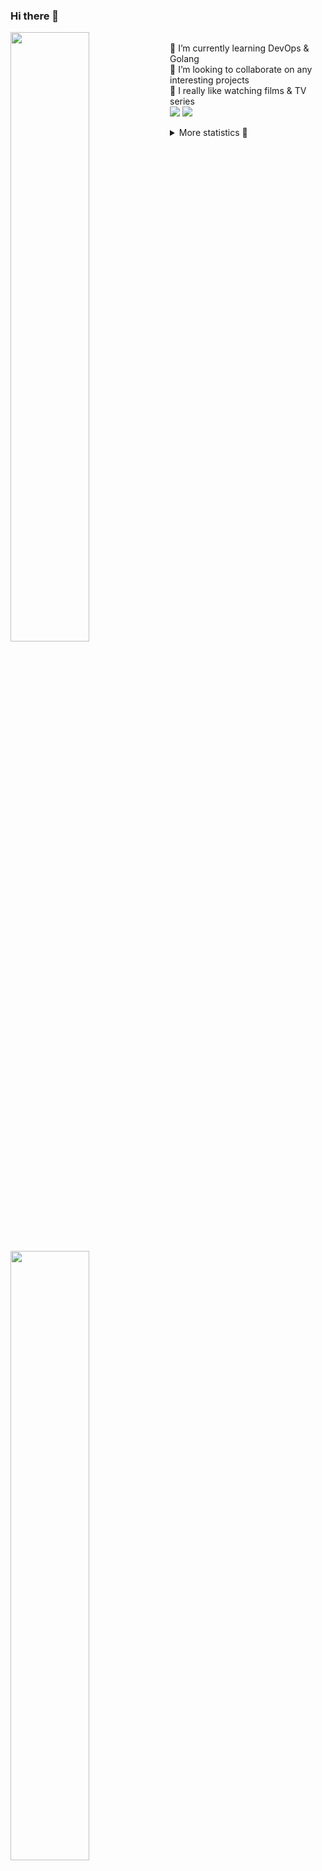### Hi there 👋


[<img align="left" width="50%" src="https://github-readme-stats.vercel.app/api?username=rufusnufus&hide=issues&show_icons=true&count_private=true&theme=transparent&title_color=FF6F40&text_color=FBF9F8&icon_color=F48242&hide_border=true&hide_title=true#gh-dark-mode-only">](https://metrics.lecoq.io/rufusnufus#gh-dark-mode-only)
[<img align="left" width="50%" src="https://github-readme-stats.vercel.app/api?username=rufusnufus&hide=issues&show_icons=true&count_private=true&theme=transparent&title_color=FF6533&text_color=4D4644&icon_color=FF8038&hide_border=true&hide_title=true#gh-light-mode-only">](https://metrics.lecoq.io/rufusnufus#gh-light-mode-only)

<p>
  <br>
  🌱 I’m currently learning DevOps & Golang</br>
  👯 I’m looking to collaborate on any interesting projects</br>
  🎥 I really like watching films & TV series</br>
  <a href="https://linkedin.com/in/rufusnufus"><img src="https://img.shields.io/badge/linkedin-0077B5.svg?style=for-the-badge&logo=linkedin&logoColor=white"/></a>
  <a href="https://t.me/rufusnufus"><img src="https://img.shields.io/badge/-telegram-black?style=for-the-badge&color=blue&logo=telegram"/></a>
</p>

<p text-align="left">
<details>
  <summary>More statistics 👀</summary><br/>

<!--START_SECTION:waka-->
![Code Time](http://img.shields.io/badge/Code%20Time-592%20hrs%2046%20mins-blue)

![Profile Views](http://img.shields.io/badge/Profile%20Views-0-blue)

**I'm an Early 🐤** 

```text
🌞 Morning                9434 commits        ██████░░░░░░░░░░░░░░░░░░░   22.38 % 
🌆 Daytime                24470 commits       ███████████████░░░░░░░░░░   58.06 % 
🌃 Evening                7422 commits        ████░░░░░░░░░░░░░░░░░░░░░   17.61 % 
🌙 Night                  823 commits         ░░░░░░░░░░░░░░░░░░░░░░░░░   01.95 % 
```
📅 **I'm Most Productive on Monday** 

```text
Monday                   8612 commits        █████░░░░░░░░░░░░░░░░░░░░   20.43 % 
Tuesday                  8084 commits        █████░░░░░░░░░░░░░░░░░░░░   19.18 % 
Wednesday                8602 commits        █████░░░░░░░░░░░░░░░░░░░░   20.41 % 
Thursday                 8424 commits        █████░░░░░░░░░░░░░░░░░░░░   19.99 % 
Friday                   7183 commits        ████░░░░░░░░░░░░░░░░░░░░░   17.04 % 
Saturday                 806 commits         ░░░░░░░░░░░░░░░░░░░░░░░░░   01.91 % 
Sunday                   438 commits         ░░░░░░░░░░░░░░░░░░░░░░░░░   01.04 % 
```


📊 **This Week I Spent My Time On** 

```text
💬 Programming Languages: 
HCL                      46 mins             ████████████████░░░░░░░░░   63.22 % 
YAML                     12 mins             ████░░░░░░░░░░░░░░░░░░░░░   17.04 % 
Other                    7 mins              ██░░░░░░░░░░░░░░░░░░░░░░░   09.71 % 
Terraform                4 mins              ██░░░░░░░░░░░░░░░░░░░░░░░   06.30 % 
Smarty                   2 mins              █░░░░░░░░░░░░░░░░░░░░░░░░   03.59 % 

🔥 Editors: 
VS Code                  1 hr 6 mins         ███████████████████████░░   90.76 % 
iTerm2                   6 mins              ██░░░░░░░░░░░░░░░░░░░░░░░   09.24 % 
```

**I Mostly Code in Go** 

```text
Go                       31 repos            █████░░░░░░░░░░░░░░░░░░░░   20.81 % 
Python                   14 repos            ██░░░░░░░░░░░░░░░░░░░░░░░   09.40 % 
Smarty                   11 repos            ██░░░░░░░░░░░░░░░░░░░░░░░   07.38 % 
HCL                      7 repos             █░░░░░░░░░░░░░░░░░░░░░░░░   04.70 % 
Kotlin                   5 repos             █░░░░░░░░░░░░░░░░░░░░░░░░   03.36 % 
```




 Last Updated on 10/01/2024 01:06:46 UTC
<!--END_SECTION:waka-->

</details>
</p>
